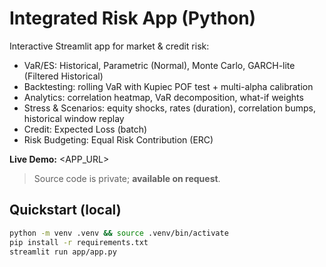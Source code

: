 # Integrated Risk App (Python)

Interactive Streamlit app for market & credit risk:
- VaR/ES: Historical, Parametric (Normal), Monte Carlo, GARCH-lite (Filtered Historical)
- Backtesting: rolling VaR with Kupiec POF test + multi-alpha calibration
- Analytics: correlation heatmap, VaR decomposition, what-if weights
- Stress & Scenarios: equity shocks, rates (duration), correlation bumps, historical window replay
- Credit: Expected Loss (batch)
- Risk Budgeting: Equal Risk Contribution (ERC)

**Live Demo:** <APP_URL>

> Source code is private; **available on request**.

## Quickstart (local)
```bash
python -m venv .venv && source .venv/bin/activate
pip install -r requirements.txt
streamlit run app/app.py
        

